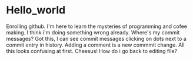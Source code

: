 Hello_world
===========

Enrolling github.
I'm here to learn the mysteries of programming and cofee making.
I think i'm doing something wrong already. Where's my commit messages?
Got this, I can see commit messages clicking on dots next to a commit entry in history. Adding a comment is a new commmit change. All this looks confusing at first. Cheesus! How do i go back to editing file? 
